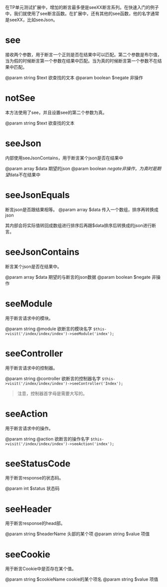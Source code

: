 在TP单元测试扩展中，增加的断言最多便是seeXX断言系列。在快速入门的例子中，我们就使用了see断言函数。在扩展中，还有其他的see函数，他的名字通常是seeXX，比如seeJson。

# see
接收两个参数，用于断言一个正则是否在结果中可以匹配。第二个参数是布尔值，当为假的时候断言第一个参数在结果中匹配。当为真的时候断言第一个参数不在结果中匹配。

@param string $text 欲查找的文本
@param boolean $negate 非操作

# notSee
本方法使用了see，并且设置see的第二个参数为真。

@param string $text 欲查找的文本

# seeJson
内部使用seeJsonContains，用于断言某个json是否在结果中

@param array $data 期望的json
@param boolean $negate 非操作，为真时是期望$data不在结果中

# seeJsonEquals
断言json是否跟结果相等。
@param array $data 传入一个数组，排序再转换成json

其内部会将实际值转回成数组进行排序后再跟$data排序后转换成的json进行断言。

# seeJsonContains
断言某个json是否在结果中。

@param array $data 期望的与断言的json数据
@param boolean $negate 非操作

# seeModule
用于断言请求中的模块。

@param string @module 欲断言的模块名字
`$this->visit('/index/index/index')->seeModule('index');`

# seeController
用于断言请求中的控制器。

@param string @controller 欲断言的控制器名字
`$this->visit('/index/index/index')->seeController('Index');`
>注意，控制器首字母是需要大写的。

# seeAction
用于断言请求中的操作。

@param string @action 欲断言的操作名字
`$this->visit('/index/index/index')->seeAction('index');`

# seeStatusCode
用于断言response的状态码。

@param int $status 状态码

# seeHeader
用于断言response的head部。

@param string $headerName 头部的某个项
@param string $value 项值

# seeCookie
用于断言Cookie中是否存在某个值。

@param string $cookieName cookie的某个项名
@param string $value 项值
